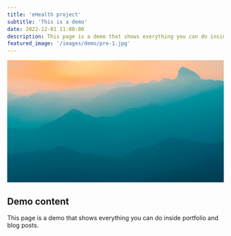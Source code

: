 ```yaml
---
title: 'eHealth project'
subtitle: 'This is a demo'
date: 2022-12-01 11:08:00
description: This page is a demo that shows everything you can do inside portfolio and blog posts.
featured_image: '/images/demo/pre-1.jpg'
---
```


![](/images/demo/demo-landscape.jpg)

## Demo content

This page is a demo that shows everything you can do inside portfolio and blog posts.
